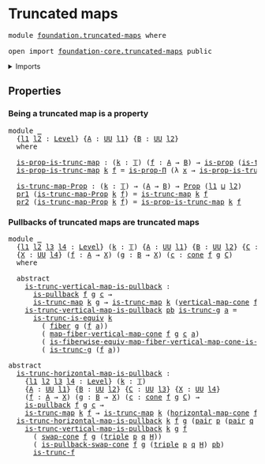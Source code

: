 # Truncated maps

<pre class="Agda"><a id="27" class="Keyword">module</a> <a id="34" href="foundation.truncated-maps.html" class="Module">foundation.truncated-maps</a> <a id="60" class="Keyword">where</a>

<a id="67" class="Keyword">open</a> <a id="72" class="Keyword">import</a> <a id="79" href="foundation-core.truncated-maps.html" class="Module">foundation-core.truncated-maps</a> <a id="110" class="Keyword">public</a>
</pre>
<details><summary>Imports</summary>

<pre class="Agda"><a id="167" class="Keyword">open</a> <a id="172" class="Keyword">import</a> <a id="179" href="foundation.cones-over-cospan-diagrams.html" class="Module">foundation.cones-over-cospan-diagrams</a>
<a id="217" class="Keyword">open</a> <a id="222" class="Keyword">import</a> <a id="229" href="foundation.dependent-pair-types.html" class="Module">foundation.dependent-pair-types</a>
<a id="261" class="Keyword">open</a> <a id="266" class="Keyword">import</a> <a id="273" href="foundation.functoriality-fibers-of-maps.html" class="Module">foundation.functoriality-fibers-of-maps</a>
<a id="313" class="Keyword">open</a> <a id="318" class="Keyword">import</a> <a id="325" href="foundation.universe-levels.html" class="Module">foundation.universe-levels</a>

<a id="353" class="Keyword">open</a> <a id="358" class="Keyword">import</a> <a id="365" href="foundation-core.fibers-of-maps.html" class="Module">foundation-core.fibers-of-maps</a>
<a id="396" class="Keyword">open</a> <a id="401" class="Keyword">import</a> <a id="408" href="foundation-core.propositions.html" class="Module">foundation-core.propositions</a>
<a id="437" class="Keyword">open</a> <a id="442" class="Keyword">import</a> <a id="449" href="foundation-core.pullbacks.html" class="Module">foundation-core.pullbacks</a>
<a id="475" class="Keyword">open</a> <a id="480" class="Keyword">import</a> <a id="487" href="foundation-core.truncated-types.html" class="Module">foundation-core.truncated-types</a>
<a id="519" class="Keyword">open</a> <a id="524" class="Keyword">import</a> <a id="531" href="foundation-core.truncation-levels.html" class="Module">foundation-core.truncation-levels</a>
</pre>
</details>

## Properties

### Being a truncated map is a property

<pre class="Agda"><a id="646" class="Keyword">module</a> <a id="653" href="foundation.truncated-maps.html#653" class="Module">_</a>
  <a id="657" class="Symbol">{</a><a id="658" href="foundation.truncated-maps.html#658" class="Bound">l1</a> <a id="661" href="foundation.truncated-maps.html#661" class="Bound">l2</a> <a id="664" class="Symbol">:</a> <a id="666" href="Agda.Primitive.html#742" class="Postulate">Level</a><a id="671" class="Symbol">}</a> <a id="673" class="Symbol">{</a><a id="674" href="foundation.truncated-maps.html#674" class="Bound">A</a> <a id="676" class="Symbol">:</a> <a id="678" href="Agda.Primitive.html#388" class="Primitive">UU</a> <a id="681" href="foundation.truncated-maps.html#658" class="Bound">l1</a><a id="683" class="Symbol">}</a> <a id="685" class="Symbol">{</a><a id="686" href="foundation.truncated-maps.html#686" class="Bound">B</a> <a id="688" class="Symbol">:</a> <a id="690" href="Agda.Primitive.html#388" class="Primitive">UU</a> <a id="693" href="foundation.truncated-maps.html#661" class="Bound">l2</a><a id="695" class="Symbol">}</a>
  <a id="699" class="Keyword">where</a>

  <a id="708" href="foundation.truncated-maps.html#708" class="Function">is-prop-is-trunc-map</a> <a id="729" class="Symbol">:</a> <a id="731" class="Symbol">(</a><a id="732" href="foundation.truncated-maps.html#732" class="Bound">k</a> <a id="734" class="Symbol">:</a> <a id="736" href="foundation-core.truncation-levels.html#521" class="Datatype">𝕋</a><a id="737" class="Symbol">)</a> <a id="739" class="Symbol">(</a><a id="740" href="foundation.truncated-maps.html#740" class="Bound">f</a> <a id="742" class="Symbol">:</a> <a id="744" href="foundation.truncated-maps.html#674" class="Bound">A</a> <a id="746" class="Symbol">→</a> <a id="748" href="foundation.truncated-maps.html#686" class="Bound">B</a><a id="749" class="Symbol">)</a> <a id="751" class="Symbol">→</a> <a id="753" href="foundation-core.propositions.html#1029" class="Function">is-prop</a> <a id="761" class="Symbol">(</a><a id="762" href="foundation-core.truncated-maps.html#925" class="Function">is-trunc-map</a> <a id="775" href="foundation.truncated-maps.html#732" class="Bound">k</a> <a id="777" href="foundation.truncated-maps.html#740" class="Bound">f</a><a id="778" class="Symbol">)</a>
  <a id="782" href="foundation.truncated-maps.html#708" class="Function">is-prop-is-trunc-map</a> <a id="803" href="foundation.truncated-maps.html#803" class="Bound">k</a> <a id="805" href="foundation.truncated-maps.html#805" class="Bound">f</a> <a id="807" class="Symbol">=</a> <a id="809" href="foundation-core.propositions.html#5482" class="Function">is-prop-Π</a> <a id="819" class="Symbol">(λ</a> <a id="822" href="foundation.truncated-maps.html#822" class="Bound">x</a> <a id="824" class="Symbol">→</a> <a id="826" href="foundation-core.truncated-types.html#11979" class="Function">is-prop-is-trunc</a> <a id="843" href="foundation.truncated-maps.html#803" class="Bound">k</a> <a id="845" class="Symbol">(</a><a id="846" href="foundation-core.fibers-of-maps.html#938" class="Function">fiber</a> <a id="852" href="foundation.truncated-maps.html#805" class="Bound">f</a> <a id="854" href="foundation.truncated-maps.html#822" class="Bound">x</a><a id="855" class="Symbol">))</a>

  <a id="861" href="foundation.truncated-maps.html#861" class="Function">is-trunc-map-Prop</a> <a id="879" class="Symbol">:</a> <a id="881" class="Symbol">(</a><a id="882" href="foundation.truncated-maps.html#882" class="Bound">k</a> <a id="884" class="Symbol">:</a> <a id="886" href="foundation-core.truncation-levels.html#521" class="Datatype">𝕋</a><a id="887" class="Symbol">)</a> <a id="889" class="Symbol">→</a> <a id="891" class="Symbol">(</a><a id="892" href="foundation.truncated-maps.html#674" class="Bound">A</a> <a id="894" class="Symbol">→</a> <a id="896" href="foundation.truncated-maps.html#686" class="Bound">B</a><a id="897" class="Symbol">)</a> <a id="899" class="Symbol">→</a> <a id="901" href="foundation-core.propositions.html#1153" class="Function">Prop</a> <a id="906" class="Symbol">(</a><a id="907" href="foundation.truncated-maps.html#658" class="Bound">l1</a> <a id="910" href="Agda.Primitive.html#961" class="Primitive Operator">⊔</a> <a id="912" href="foundation.truncated-maps.html#661" class="Bound">l2</a><a id="914" class="Symbol">)</a>
  <a id="918" href="foundation.dependent-pair-types.html#681" class="Field">pr1</a> <a id="922" class="Symbol">(</a><a id="923" href="foundation.truncated-maps.html#861" class="Function">is-trunc-map-Prop</a> <a id="941" href="foundation.truncated-maps.html#941" class="Bound">k</a> <a id="943" href="foundation.truncated-maps.html#943" class="Bound">f</a><a id="944" class="Symbol">)</a> <a id="946" class="Symbol">=</a> <a id="948" href="foundation-core.truncated-maps.html#925" class="Function">is-trunc-map</a> <a id="961" href="foundation.truncated-maps.html#941" class="Bound">k</a> <a id="963" href="foundation.truncated-maps.html#943" class="Bound">f</a>
  <a id="967" href="foundation.dependent-pair-types.html#693" class="Field">pr2</a> <a id="971" class="Symbol">(</a><a id="972" href="foundation.truncated-maps.html#861" class="Function">is-trunc-map-Prop</a> <a id="990" href="foundation.truncated-maps.html#990" class="Bound">k</a> <a id="992" href="foundation.truncated-maps.html#992" class="Bound">f</a><a id="993" class="Symbol">)</a> <a id="995" class="Symbol">=</a> <a id="997" href="foundation.truncated-maps.html#708" class="Function">is-prop-is-trunc-map</a> <a id="1018" href="foundation.truncated-maps.html#990" class="Bound">k</a> <a id="1020" href="foundation.truncated-maps.html#992" class="Bound">f</a>
</pre>
### Pullbacks of truncated maps are truncated maps

<pre class="Agda"><a id="1087" class="Keyword">module</a> <a id="1094" href="foundation.truncated-maps.html#1094" class="Module">_</a>
  <a id="1098" class="Symbol">{</a><a id="1099" href="foundation.truncated-maps.html#1099" class="Bound">l1</a> <a id="1102" href="foundation.truncated-maps.html#1102" class="Bound">l2</a> <a id="1105" href="foundation.truncated-maps.html#1105" class="Bound">l3</a> <a id="1108" href="foundation.truncated-maps.html#1108" class="Bound">l4</a> <a id="1111" class="Symbol">:</a> <a id="1113" href="Agda.Primitive.html#742" class="Postulate">Level</a><a id="1118" class="Symbol">}</a> <a id="1120" class="Symbol">(</a><a id="1121" href="foundation.truncated-maps.html#1121" class="Bound">k</a> <a id="1123" class="Symbol">:</a> <a id="1125" href="foundation-core.truncation-levels.html#521" class="Datatype">𝕋</a><a id="1126" class="Symbol">)</a> <a id="1128" class="Symbol">{</a><a id="1129" href="foundation.truncated-maps.html#1129" class="Bound">A</a> <a id="1131" class="Symbol">:</a> <a id="1133" href="Agda.Primitive.html#388" class="Primitive">UU</a> <a id="1136" href="foundation.truncated-maps.html#1099" class="Bound">l1</a><a id="1138" class="Symbol">}</a> <a id="1140" class="Symbol">{</a><a id="1141" href="foundation.truncated-maps.html#1141" class="Bound">B</a> <a id="1143" class="Symbol">:</a> <a id="1145" href="Agda.Primitive.html#388" class="Primitive">UU</a> <a id="1148" href="foundation.truncated-maps.html#1102" class="Bound">l2</a><a id="1150" class="Symbol">}</a> <a id="1152" class="Symbol">{</a><a id="1153" href="foundation.truncated-maps.html#1153" class="Bound">C</a> <a id="1155" class="Symbol">:</a> <a id="1157" href="Agda.Primitive.html#388" class="Primitive">UU</a> <a id="1160" href="foundation.truncated-maps.html#1105" class="Bound">l3</a><a id="1162" class="Symbol">}</a>
  <a id="1166" class="Symbol">{</a><a id="1167" href="foundation.truncated-maps.html#1167" class="Bound">X</a> <a id="1169" class="Symbol">:</a> <a id="1171" href="Agda.Primitive.html#388" class="Primitive">UU</a> <a id="1174" href="foundation.truncated-maps.html#1108" class="Bound">l4</a><a id="1176" class="Symbol">}</a> <a id="1178" class="Symbol">(</a><a id="1179" href="foundation.truncated-maps.html#1179" class="Bound">f</a> <a id="1181" class="Symbol">:</a> <a id="1183" href="foundation.truncated-maps.html#1129" class="Bound">A</a> <a id="1185" class="Symbol">→</a> <a id="1187" href="foundation.truncated-maps.html#1167" class="Bound">X</a><a id="1188" class="Symbol">)</a> <a id="1190" class="Symbol">(</a><a id="1191" href="foundation.truncated-maps.html#1191" class="Bound">g</a> <a id="1193" class="Symbol">:</a> <a id="1195" href="foundation.truncated-maps.html#1141" class="Bound">B</a> <a id="1197" class="Symbol">→</a> <a id="1199" href="foundation.truncated-maps.html#1167" class="Bound">X</a><a id="1200" class="Symbol">)</a> <a id="1202" class="Symbol">(</a><a id="1203" href="foundation.truncated-maps.html#1203" class="Bound">c</a> <a id="1205" class="Symbol">:</a> <a id="1207" href="foundation.cones-over-cospan-diagrams.html#1803" class="Function">cone</a> <a id="1212" href="foundation.truncated-maps.html#1179" class="Bound">f</a> <a id="1214" href="foundation.truncated-maps.html#1191" class="Bound">g</a> <a id="1216" href="foundation.truncated-maps.html#1153" class="Bound">C</a><a id="1217" class="Symbol">)</a>
  <a id="1221" class="Keyword">where</a>

  <a id="1230" class="Keyword">abstract</a>
    <a id="1243" href="foundation.truncated-maps.html#1243" class="Function">is-trunc-vertical-map-is-pullback</a> <a id="1277" class="Symbol">:</a>
      <a id="1285" href="foundation-core.pullbacks.html#2192" class="Function">is-pullback</a> <a id="1297" href="foundation.truncated-maps.html#1179" class="Bound">f</a> <a id="1299" href="foundation.truncated-maps.html#1191" class="Bound">g</a> <a id="1301" href="foundation.truncated-maps.html#1203" class="Bound">c</a> <a id="1303" class="Symbol">→</a>
      <a id="1311" href="foundation-core.truncated-maps.html#925" class="Function">is-trunc-map</a> <a id="1324" href="foundation.truncated-maps.html#1121" class="Bound">k</a> <a id="1326" href="foundation.truncated-maps.html#1191" class="Bound">g</a> <a id="1328" class="Symbol">→</a> <a id="1330" href="foundation-core.truncated-maps.html#925" class="Function">is-trunc-map</a> <a id="1343" href="foundation.truncated-maps.html#1121" class="Bound">k</a> <a id="1345" class="Symbol">(</a><a id="1346" href="foundation.cones-over-cospan-diagrams.html#2069" class="Function">vertical-map-cone</a> <a id="1364" href="foundation.truncated-maps.html#1179" class="Bound">f</a> <a id="1366" href="foundation.truncated-maps.html#1191" class="Bound">g</a> <a id="1368" href="foundation.truncated-maps.html#1203" class="Bound">c</a><a id="1369" class="Symbol">)</a>
    <a id="1375" href="foundation.truncated-maps.html#1243" class="Function">is-trunc-vertical-map-is-pullback</a> <a id="1409" href="foundation.truncated-maps.html#1409" class="Bound">pb</a> <a id="1412" href="foundation.truncated-maps.html#1412" class="Bound">is-trunc-g</a> <a id="1423" href="foundation.truncated-maps.html#1423" class="Bound">a</a> <a id="1425" class="Symbol">=</a>
      <a id="1433" href="foundation-core.truncated-types.html#3961" class="Function">is-trunc-is-equiv</a> <a id="1451" href="foundation.truncated-maps.html#1121" class="Bound">k</a>
        <a id="1461" class="Symbol">(</a> <a id="1463" href="foundation-core.fibers-of-maps.html#938" class="Function">fiber</a> <a id="1469" href="foundation.truncated-maps.html#1191" class="Bound">g</a> <a id="1471" class="Symbol">(</a><a id="1472" href="foundation.truncated-maps.html#1179" class="Bound">f</a> <a id="1474" href="foundation.truncated-maps.html#1423" class="Bound">a</a><a id="1475" class="Symbol">))</a>
        <a id="1486" class="Symbol">(</a> <a id="1488" href="foundation.functoriality-fibers-of-maps.html#3338" class="Function">map-fiber-vertical-map-cone</a> <a id="1516" href="foundation.truncated-maps.html#1179" class="Bound">f</a> <a id="1518" href="foundation.truncated-maps.html#1191" class="Bound">g</a> <a id="1520" href="foundation.truncated-maps.html#1203" class="Bound">c</a> <a id="1522" href="foundation.truncated-maps.html#1423" class="Bound">a</a><a id="1523" class="Symbol">)</a>
        <a id="1533" class="Symbol">(</a> <a id="1535" href="foundation-core.pullbacks.html#10317" class="Function">is-fiberwise-equiv-map-fiber-vertical-map-cone-is-pullback</a> <a id="1594" href="foundation.truncated-maps.html#1179" class="Bound">f</a> <a id="1596" href="foundation.truncated-maps.html#1191" class="Bound">g</a> <a id="1598" href="foundation.truncated-maps.html#1203" class="Bound">c</a> <a id="1600" href="foundation.truncated-maps.html#1409" class="Bound">pb</a> <a id="1603" href="foundation.truncated-maps.html#1423" class="Bound">a</a><a id="1604" class="Symbol">)</a>
        <a id="1614" class="Symbol">(</a> <a id="1616" href="foundation.truncated-maps.html#1412" class="Bound">is-trunc-g</a> <a id="1627" class="Symbol">(</a><a id="1628" href="foundation.truncated-maps.html#1179" class="Bound">f</a> <a id="1630" href="foundation.truncated-maps.html#1423" class="Bound">a</a><a id="1631" class="Symbol">))</a>

<a id="1635" class="Keyword">abstract</a>
  <a id="is-trunc-horizontal-map-is-pullback"></a><a id="1646" href="foundation.truncated-maps.html#1646" class="Function">is-trunc-horizontal-map-is-pullback</a> <a id="1682" class="Symbol">:</a>
    <a id="1688" class="Symbol">{</a><a id="1689" href="foundation.truncated-maps.html#1689" class="Bound">l1</a> <a id="1692" href="foundation.truncated-maps.html#1692" class="Bound">l2</a> <a id="1695" href="foundation.truncated-maps.html#1695" class="Bound">l3</a> <a id="1698" href="foundation.truncated-maps.html#1698" class="Bound">l4</a> <a id="1701" class="Symbol">:</a> <a id="1703" href="Agda.Primitive.html#742" class="Postulate">Level</a><a id="1708" class="Symbol">}</a> <a id="1710" class="Symbol">(</a><a id="1711" href="foundation.truncated-maps.html#1711" class="Bound">k</a> <a id="1713" class="Symbol">:</a> <a id="1715" href="foundation-core.truncation-levels.html#521" class="Datatype">𝕋</a><a id="1716" class="Symbol">)</a>
    <a id="1722" class="Symbol">{</a><a id="1723" href="foundation.truncated-maps.html#1723" class="Bound">A</a> <a id="1725" class="Symbol">:</a> <a id="1727" href="Agda.Primitive.html#388" class="Primitive">UU</a> <a id="1730" href="foundation.truncated-maps.html#1689" class="Bound">l1</a><a id="1732" class="Symbol">}</a> <a id="1734" class="Symbol">{</a><a id="1735" href="foundation.truncated-maps.html#1735" class="Bound">B</a> <a id="1737" class="Symbol">:</a> <a id="1739" href="Agda.Primitive.html#388" class="Primitive">UU</a> <a id="1742" href="foundation.truncated-maps.html#1692" class="Bound">l2</a><a id="1744" class="Symbol">}</a> <a id="1746" class="Symbol">{</a><a id="1747" href="foundation.truncated-maps.html#1747" class="Bound">C</a> <a id="1749" class="Symbol">:</a> <a id="1751" href="Agda.Primitive.html#388" class="Primitive">UU</a> <a id="1754" href="foundation.truncated-maps.html#1695" class="Bound">l3</a><a id="1756" class="Symbol">}</a> <a id="1758" class="Symbol">{</a><a id="1759" href="foundation.truncated-maps.html#1759" class="Bound">X</a> <a id="1761" class="Symbol">:</a> <a id="1763" href="Agda.Primitive.html#388" class="Primitive">UU</a> <a id="1766" href="foundation.truncated-maps.html#1698" class="Bound">l4</a><a id="1768" class="Symbol">}</a>
    <a id="1774" class="Symbol">(</a><a id="1775" href="foundation.truncated-maps.html#1775" class="Bound">f</a> <a id="1777" class="Symbol">:</a> <a id="1779" href="foundation.truncated-maps.html#1723" class="Bound">A</a> <a id="1781" class="Symbol">→</a> <a id="1783" href="foundation.truncated-maps.html#1759" class="Bound">X</a><a id="1784" class="Symbol">)</a> <a id="1786" class="Symbol">(</a><a id="1787" href="foundation.truncated-maps.html#1787" class="Bound">g</a> <a id="1789" class="Symbol">:</a> <a id="1791" href="foundation.truncated-maps.html#1735" class="Bound">B</a> <a id="1793" class="Symbol">→</a> <a id="1795" href="foundation.truncated-maps.html#1759" class="Bound">X</a><a id="1796" class="Symbol">)</a> <a id="1798" class="Symbol">(</a><a id="1799" href="foundation.truncated-maps.html#1799" class="Bound">c</a> <a id="1801" class="Symbol">:</a> <a id="1803" href="foundation.cones-over-cospan-diagrams.html#1803" class="Function">cone</a> <a id="1808" href="foundation.truncated-maps.html#1775" class="Bound">f</a> <a id="1810" href="foundation.truncated-maps.html#1787" class="Bound">g</a> <a id="1812" href="foundation.truncated-maps.html#1747" class="Bound">C</a><a id="1813" class="Symbol">)</a> <a id="1815" class="Symbol">→</a>
    <a id="1821" href="foundation-core.pullbacks.html#2192" class="Function">is-pullback</a> <a id="1833" href="foundation.truncated-maps.html#1775" class="Bound">f</a> <a id="1835" href="foundation.truncated-maps.html#1787" class="Bound">g</a> <a id="1837" href="foundation.truncated-maps.html#1799" class="Bound">c</a> <a id="1839" class="Symbol">→</a>
    <a id="1845" href="foundation-core.truncated-maps.html#925" class="Function">is-trunc-map</a> <a id="1858" href="foundation.truncated-maps.html#1711" class="Bound">k</a> <a id="1860" href="foundation.truncated-maps.html#1775" class="Bound">f</a> <a id="1862" class="Symbol">→</a> <a id="1864" href="foundation-core.truncated-maps.html#925" class="Function">is-trunc-map</a> <a id="1877" href="foundation.truncated-maps.html#1711" class="Bound">k</a> <a id="1879" class="Symbol">(</a><a id="1880" href="foundation.cones-over-cospan-diagrams.html#2126" class="Function">horizontal-map-cone</a> <a id="1900" href="foundation.truncated-maps.html#1775" class="Bound">f</a> <a id="1902" href="foundation.truncated-maps.html#1787" class="Bound">g</a> <a id="1904" href="foundation.truncated-maps.html#1799" class="Bound">c</a><a id="1905" class="Symbol">)</a>
  <a id="1909" href="foundation.truncated-maps.html#1646" class="Function">is-trunc-horizontal-map-is-pullback</a> <a id="1945" href="foundation.truncated-maps.html#1945" class="Bound">k</a> <a id="1947" href="foundation.truncated-maps.html#1947" class="Bound">f</a> <a id="1949" href="foundation.truncated-maps.html#1949" class="Bound">g</a> <a id="1951" class="Symbol">(</a><a id="1952" href="foundation.dependent-pair-types.html#664" class="InductiveConstructor">pair</a> <a id="1957" href="foundation.truncated-maps.html#1957" class="Bound">p</a> <a id="1959" class="Symbol">(</a><a id="1960" href="foundation.dependent-pair-types.html#664" class="InductiveConstructor">pair</a> <a id="1965" href="foundation.truncated-maps.html#1965" class="Bound">q</a> <a id="1967" href="foundation.truncated-maps.html#1967" class="Bound">H</a><a id="1968" class="Symbol">))</a> <a id="1971" href="foundation.truncated-maps.html#1971" class="Bound">pb</a> <a id="1974" href="foundation.truncated-maps.html#1974" class="Bound">is-trunc-f</a> <a id="1985" class="Symbol">=</a>
    <a id="1991" href="foundation.truncated-maps.html#1243" class="Function">is-trunc-vertical-map-is-pullback</a> <a id="2025" href="foundation.truncated-maps.html#1945" class="Bound">k</a> <a id="2027" href="foundation.truncated-maps.html#1949" class="Bound">g</a> <a id="2029" href="foundation.truncated-maps.html#1947" class="Bound">f</a>
      <a id="2037" class="Symbol">(</a> <a id="2039" href="foundation.cones-over-cospan-diagrams.html#7405" class="Function">swap-cone</a> <a id="2049" href="foundation.truncated-maps.html#1947" class="Bound">f</a> <a id="2051" href="foundation.truncated-maps.html#1949" class="Bound">g</a> <a id="2053" class="Symbol">(</a><a id="2054" href="foundation.dependent-pair-types.html#1658" class="Function">triple</a> <a id="2061" href="foundation.truncated-maps.html#1957" class="Bound">p</a> <a id="2063" href="foundation.truncated-maps.html#1965" class="Bound">q</a> <a id="2065" href="foundation.truncated-maps.html#1967" class="Bound">H</a><a id="2066" class="Symbol">))</a>
      <a id="2075" class="Symbol">(</a> <a id="2077" href="foundation-core.pullbacks.html#8266" class="Function">is-pullback-swap-cone</a> <a id="2099" href="foundation.truncated-maps.html#1947" class="Bound">f</a> <a id="2101" href="foundation.truncated-maps.html#1949" class="Bound">g</a> <a id="2103" class="Symbol">(</a><a id="2104" href="foundation.dependent-pair-types.html#1658" class="Function">triple</a> <a id="2111" href="foundation.truncated-maps.html#1957" class="Bound">p</a> <a id="2113" href="foundation.truncated-maps.html#1965" class="Bound">q</a> <a id="2115" href="foundation.truncated-maps.html#1967" class="Bound">H</a><a id="2116" class="Symbol">)</a> <a id="2118" href="foundation.truncated-maps.html#1971" class="Bound">pb</a><a id="2120" class="Symbol">)</a>
      <a id="2128" href="foundation.truncated-maps.html#1974" class="Bound">is-trunc-f</a>
</pre>